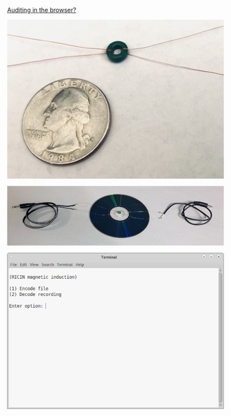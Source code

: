 [Auditing in the browser?](https://coliru.stacked-crooked.com/a/7b227f572cfeb290)

<p align="center">
  <img src="https://github.com/compromise-evident/RICINgauss/blob/main/Close-up.jpg">
</p>

<p align="center">
  <img src="https://github.com/compromise-evident/RICINgauss/blob/main/Materials.jpg">
</p>

<p align="center">
  <img src="https://github.com/compromise-evident/RICINgauss/blob/main/Terminal.png">
</p>

